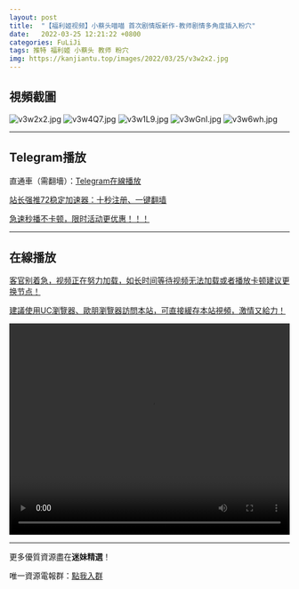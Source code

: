 ```yaml
---
layout: post
title:  "【福利姬视频】小蔡头喵喵 首次剧情版新作-教师剧情多角度插入粉穴"
date:   2022-03-25 12:21:22 +0800
categories: FuLiJi
tags: 推特 福利姬 小蔡头 教师 粉穴
img: https://kanjiantu.top/images/2022/03/25/v3w2x2.jpg
---
```



## 視頻截圖

![v3w2x2.jpg](https://kanjiantu.top/images/2022/03/25/v3w2x2.jpg)
![v3w4Q7.jpg](https://kanjiantu.top/images/2022/03/25/v3w4Q7.jpg)
![v3w1L9.jpg](https://kanjiantu.top/images/2022/03/25/v3w1L9.jpg)
![v3wGnI.jpg](https://kanjiantu.top/images/2022/03/25/v3wGnI.jpg)
![v3w6wh.jpg](https://kanjiantu.top/images/2022/03/25/v3w6wh.jpg)

* * *
## Telegram播放

直通車（需翻墻）：[Telegram在線播放](https://t.me/mimeijingxuan/313)

<u>站长强推72稳定加速器：[十秒注册、一键翻墙](https://72vpn.xyz/#/register?code=mimei) </u>


<u>急速秒播不卡顿，限时活动更优惠！！！</u>
* * *
## 在線播放
<u>客官别着急，视频正在努力加载，如长时间等待视频无法加载或者播放卡顿建议更换节点！</u>

<u>建議使用UC瀏覽器、歐朋瀏覽器訪問本站，可直接緩存本站視頻，激情又給力！</u>
<center><video src="https://cdn.publer.io/uploads/videos/624730c9db2797357edec485/91c5bd7e1f2aee7b0c8d2759c5cdd9ad.mp4" width="100%" height="380px" controls="controls"></video></center>


* * *
更多優質資源盡在**迷妹精選**！

唯一資源電報群：[點我入群](https://t.me/mimeijingxuan)


